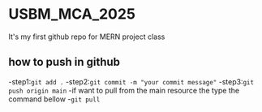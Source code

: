 # USBM_MCA_2025

It's my first github repo for MERN project class

## how to push in github

-step1:`git add .`
-step2:`git commit -m "your commit message"`
-step3:`git push origin main`
-if want to pull from the main resource the type the command bellow -`git pull`
